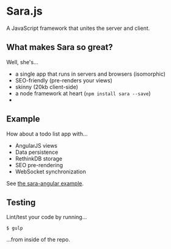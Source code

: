 # Sara.js

A JavaScript framework that unites the server and client.

## What makes Sara so great?

Well, she's...

+ a single app that runs in servers and browsers (isomorphic)
+ SEO-friendly (pre-renders your views)
+ skinny (20kb client-side)
+ a node framework at heart (`npm install sara --save`)
+ 

## Example

How about a todo list app with...

+ AngularJS views
+ Data persistence
+ RethinkDB storage
+ SEO pre-rendering
+ WebSocket synchronization

See [the sara-angular example](https://github.com/JacksonGariety/Sara/tree/master/examples/sara-angular-example).

## Testing

Lint/test your code by running...

    $ gulp

...from inside of the repo.
